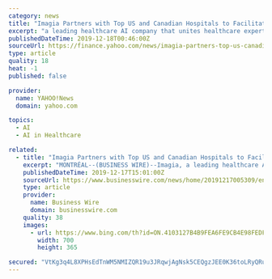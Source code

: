 ```yaml
---
category: news
title: "Imagia Partners with Top US and Canadian Hospitals to Facilitate AI Accelerated Healthcare Discoveries"
excerpt: "a leading healthcare AI company that unites healthcare expertise and advanced artificial intelligence technology to improve patient outcomes, today announced EVIDENS partnerships with the following major North American hospitals: Center hospitalier universitaire de Québec - Université Laval, Centre intégré universitaire de santé et de serv ..."
publishedDateTime: 2019-12-18T00:46:00Z
sourceUrl: https://finance.yahoo.com/news/imagia-partners-top-us-canadian-140000594.html
type: article
quality: 18
heat: -1
published: false

provider:
  name: YAHOO!News
  domain: yahoo.com

topics:
  - AI
  - AI in Healthcare

related:
  - title: "Imagia Partners with Top US and Canadian Hospitals to Facilitate AI Accelerated Healthcare Discoveries"
    excerpt: "MONTRÉAL--(BUSINESS WIRE)--Imagia, a leading healthcare AI company that unites healthcare expertise and advanced artificial intelligence technology to improve patient outcomes, today announced EVIDENS partnerships with the following major North American hospitals: Center hospitalier universitaire de Québec - Université Laval, Centre ..."
    publishedDateTime: 2019-12-17T15:01:00Z
    sourceUrl: https://www.businesswire.com/news/home/20191217005309/en/Imagia-Partners-Top-Canadian-Hospitals-Facilitate-AI
    type: article
    provider:
      name: Business Wire
      domain: businesswire.com
    quality: 38
    images:
      - url: https://www.bing.com/th?id=ON.4103127B4B9FEA6FE9CB4E98FEDF9B05
        width: 700
        height: 365

secured: "VtKg3q4L8XPHsEdTnWM5NMIZQR19u3JRqwjAgNsk5CEQgzJEE0K36toLRyQRumT6+h04Ka/hPTP1f42wgH51Hwqao99xQAu3xpYqAEzFhkWXwQW2ehvKCAiyJ8Uo43/ivXAOSzk04k07tMc5Dff/f0SnJSuN2IYmMnSNsrwdNMP5E0lfm6z8uSqn30SC9NgfSpEhCE7xwzYVoJSgi0nc/fu2oQ/r3SDLuyaiJ8M+Z4VhL7gLYjvXq/XXO4n8zHZYBYD6EK+qccdzgvNoG6l10A==;1Ce6H4WhWsAUY3NDyEFeoA=="
---
```


